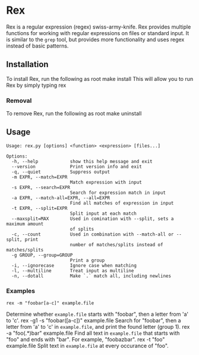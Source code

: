 # Rex #
Rex is a regular expression (regex) swiss-army-knife. Rex provides multiple
functions for working with regular expressions on files or standard input. It
is similar to the `grep` tool, but provides more functionality and uses regex
instead of basic patterns.

## Installation ##
To install Rex, run the following as root
    make install
This will allow you to run Rex by simply typing
    rex

### Removal ###
To remove Rex, run the following as root
    make uninstall

## Usage ##
    Usage: rex.py [options] <function> <expression> [files...]

    Options:
      -h, --help            show this help message and exit
      --version             Print version info and exit
      -q, --quiet           Suppress output
      -m EXPR, --match=EXPR
                            Match expression with input
      -s EXPR, --search=EXPR
                            Search for expression match in input
      -a EXPR, --match-all=EXPR, --all=EXPR
                            Find all matches of expression in input
      -t EXPR, --split=EXPR
                            Split input at each match
      --maxsplit=MAX        Used in comination with --split, sets a maximum amount
                            of splits
      -c, --count           Used in combination with --match-all or --split, print
                            number of matches/splits instead of matches/splits
      -g GROUP, --group=GROUP
                            Print a group
      -i, --ignorecase      Ignore case when matching
      -l, --multiline       Treat input as multiline
      -n, --dotall          Make `.` match all, including newlines

### Examples ###
    rex -m "foobar[a-c]" example.file
Determine whether `example.file` starts with "foobar", then a letter from 'a' to
'c'.
    rex -g1 -s "foobar([a-c])" example.file
Search for "foobar", then a letter from 'a' to 'c' in `example.file`, and print
the found letter (group 1).
    rex -a "foo(.*)bar" example.file
Find all text in `example.file` that starts with "foo" and ends with "bar". For
example, "foobazbar".
    rex -t "foo" example.file
Split text in `example.file` at every occurance of "foo".
